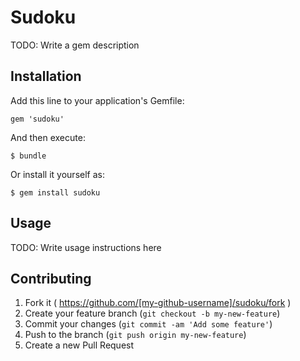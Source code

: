 # Sudoku

TODO: Write a gem description

## Installation

Add this line to your application's Gemfile:

    gem 'sudoku'

And then execute:

    $ bundle

Or install it yourself as:

    $ gem install sudoku

## Usage

TODO: Write usage instructions here

## Contributing

1. Fork it ( https://github.com/[my-github-username]/sudoku/fork )
2. Create your feature branch (`git checkout -b my-new-feature`)
3. Commit your changes (`git commit -am 'Add some feature'`)
4. Push to the branch (`git push origin my-new-feature`)
5. Create a new Pull Request

